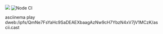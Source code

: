 <a href="https://codeclimate.com/github/karmaKiller3352/frontend-project-lvl1/maintainability"><img src="https://api.codeclimate.com/v1/badges/344eb22b820630bb0c5f/maintainability" /></a>
![Node CI](https://github.com/karmaKiller3352/frontend-project-lvl1/workflows/Node%20CI/badge.svg?event=push)

asciinema play dweb:/ipfs/QmNe7FsYaHc9SaDEAEXbaagAzNw9cH7YbzN4xV7jV1MCzK/ascii.cast
